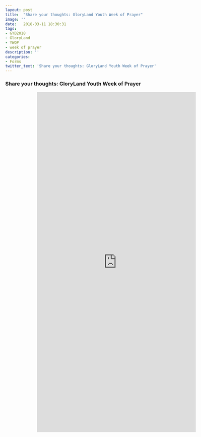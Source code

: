 ```yaml
---
layout: post
title:  "Share your thoughts: GloryLand Youth Week of Prayer"
image: ''
date:   2018-03-11 18:30:31
tags:
- GYD2018
- GloryLand
- YWOP
- week of prayer
description: ''
categories:
- Forms
twitter_text: 'Share your thoughts: GloryLand Youth Week of Prayer'
---
```

### Share your thoughts: GloryLand Youth Week of Prayer 

<iframe src="https://docs.google.com/forms/d/e/1FAIpQLSciRMkJ9Sh84VrCQpx_fjnEmJbBkFkj5qtwC9_uHCRbJghfhg/viewform?embedded=true" width="100%" height="1080px" style="margin-left:20%" frameborder="0" allowfullscreen marginheight="0" marginwidth="0">Loading...</iframe>
